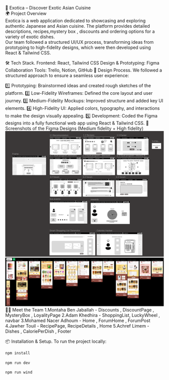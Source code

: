 🍣 Exotica – Discover Exotic Asian Cuisine<br>
🌍 Project Overview <br>
Exotica is a web application dedicated to showcasing and exploring authentic Japanese and Asian cuisine. The platform provides detailed descriptions, recipes,mystery box , discounts and ordering options for a variety of exotic dishes.
<br>
Our team followed a structured UI/UX process, transforming ideas from prototyping to high-fidelity designs, which were then developed using React & Tailwind CSS.

🛠️ Tech Stack. <be>
Frontend: React, Tailwind CSS
Design & Prototyping: Figma
Collaboration Tools: Trello, Notion, GitHub
🎨 Design Process.
We followed a structured approach to ensure a seamless user experience:

1️⃣ Prototyping: Brainstormed ideas and created rough sketches of the platform.
2️⃣ Low-Fidelity Wireframes: Defined the core layout and user journey.
3️⃣ Medium-Fidelity Mockups: Improved structure and added key UI elements.
4️⃣ High-Fidelity UI: Applied colors, typography, and interactions to make the design visually appealing.
5️⃣ Development: Coded the Figma designs into a fully functional web app using React & Tailwind CSS.
📸 Screenshots of the Figma Designs (Medium fidelity + High fidelity)
![Medium Fidelity](public/medium_fidelity.png)
![Medium Fidelity](public/high_fidelity.png)
👨‍🍳 Meet the Team
1.Montaha Ben Jaballah - Discounts , DiscountPage , MysteryBox , LoyalityPage
2.Adam Khedhira - ShoppingList, LuckyWheel , navbar
3.Mohamed Nacer Adhoum - Home , ForumHome , ForumPost
4.Jawher Touil - RecipePage, RecipeDetails , Home
5.Achref Limem - Dishes , CaloriePerDish , Footer

📦 Installation & Setup.
To run the project locally:
```bash
npm install
```
```bash
npm run dev
```
```bash
npm run wind
```
